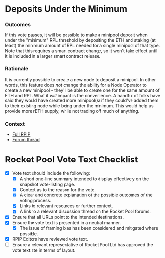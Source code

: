 # Deposits Under the Minimum

### Outcomes
 If this vote passes, it will be possible to make a minipool deposit when under the "minimum" RPL threshold by depositing the ETH and staking (at least) the minimum amount of RPL needed for a single minipool of that type. Note that this requires a smart contract change, so it won't take effect until it is included in a larger smart contract release.

### Rationale
It is currently possible to create a new node to deposit a minipool. In other words, this feature does _not_ change the ability for a Node Operator to create a new minipool - they'll be able to create one for the same amount of ETH and RPL. What it _will_ impact is the convenience. A handful of folks have said they would have created more minipool(s) if they could've added them to their existing node while being under the minimum. This would help us provide more rETH supply, while not trading off much of anything.

### Context
- [Full RPIP](https://rpips.rocketpool.net/RPIPs/RPIP-28)
- [Forum thread](https://dao.rocketpool.net/t/allow-minipool-deposits-while-under-min-rpl/2100)

# Rocket Pool Vote Text Checklist
- [x] Vote text should include the following:
  - [x] A short one-line summary intended to display effectively on the snapshot vote-listing page.
  - [x] Context as to the reason for the vote.
  - [x] A clear and concrete explanation of the possible outcomes of the voting process.
  - [x] Links to relevant resources or further context.
  - [x] A link to a relevant discussion thread on the Rocket Pool forums.
- [x] Ensure that all URLs point to the intended destinations.
- [x] Ensure the vote text is presented in a neutral manner.
  - [x] The issue of framing bias has been considered and mitigated where possible.
- [x] RPIP Editors have reviewed vote text.
- [ ] Ensure a relevant representative of Rocket Pool Ltd has approved the vote text.ate in terms of layout.